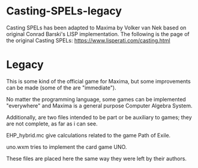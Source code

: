 # Casting-SPELs-legacy
Casting SPELs has been adapted to Maxima by Volker van Nek based on original Conrad Barski's LISP implementation.
The following is the page of the original Casting SPELs: https://www.lisperati.com/casting.html

# Legacy
This is some kind of the official game for Maxima, but some improvements can be made (some of the are "immediate").

No matter the programming language, some games can be implemented "everywhere" and Maxima is a general purpose Computer Algebra System.

Additionally, are two files intended to be part or be auxiliary to games; they are not complete, as far as i can see.

EHP_hybrid.mc give calculations related to the game Path of Exile.

uno.wxm tries to implement the card game UNO.

These files are placed here the same way they were left by their authors.
